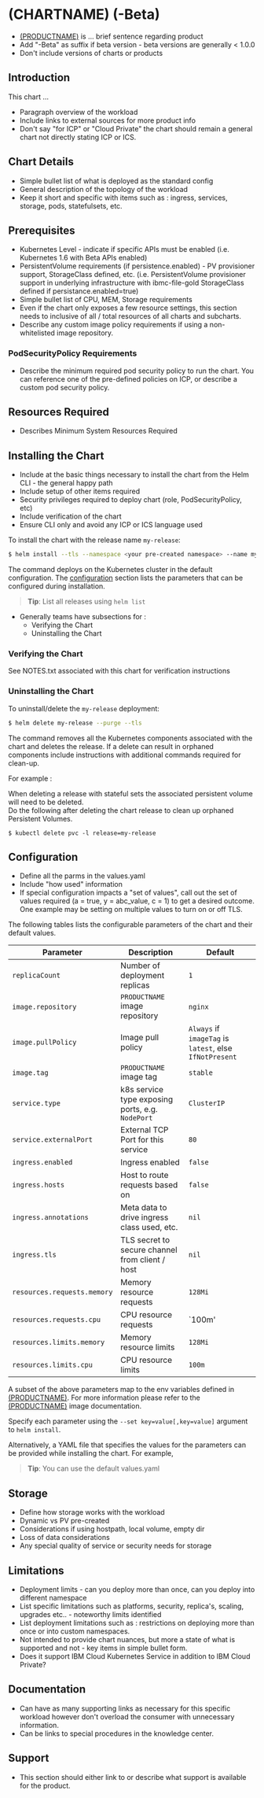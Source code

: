 # (CHARTNAME) (-Beta)
* [(PRODUCTNAME)](https://<PRODUCTURL>) is ... brief sentence regarding product
* Add "-Beta" as suffix if beta version - beta versions are generally < 1.0.0
* Don't include versions of charts or products

## Introduction
This chart ...
* Paragraph overview of the workload
* Include links to external sources for more product info
* Don't say "for ICP" or "Cloud Private" the chart should remain a general chart not directly stating ICP or ICS. 

## Chart Details
* Simple bullet list of what is deployed as the standard config
* General description of the topology of the workload 
* Keep it short and specific with items such as : ingress, services, storage, pods, statefulsets, etc. 

## Prerequisites
* Kubernetes Level - indicate if specific APIs must be enabled (i.e. Kubernetes 1.6 with Beta APIs enabled)
* PersistentVolume requirements (if persistence.enabled) - PV provisioner support, StorageClass defined, etc. (i.e. PersistentVolume provisioner support in underlying infrastructure with ibmc-file-gold StorageClass defined if persistance.enabled=true)
* Simple bullet list of CPU, MEM, Storage requirements
* Even if the chart only exposes a few resource settings, this section needs to inclusive of all / total resources of all charts and subcharts.
* Describe any custom image policy requirements if using a non-whitelisted image repository.
### PodSecurityPolicy Requirements
* Describe the minimum required pod security policy to run the chart.  You can reference one of the pre-defined policies on ICP, or describe a custom pod security policy.

## Resources Required
* Describes Minimum System Resources Required

## Installing the Chart
* Include at the basic things necessary to install the chart from the Helm CLI - the general happy path
* Include setup of other items required
* Security privileges required to deploy chart (role, PodSecurityPolicy, etc)
* Include verification of the chart 
* Ensure CLI only and avoid any ICP or ICS language used

To install the chart with the release name `my-release`:

```bash
$ helm install --tls --namespace <your pre-created namespace> --name my-release stable/<chartname>
```

The command deploys <Chart name> on the Kubernetes cluster in the default configuration. The [configuration](#configuration) section lists the parameters that can be configured during installation.


> **Tip**: List all releases using `helm list`

* Generally teams have subsections for : 
   * Verifying the Chart
   * Uninstalling the Chart

### Verifying the Chart
See NOTES.txt associated with this chart for verification instructions

### Uninstalling the Chart

To uninstall/delete the `my-release` deployment:

```bash
$ helm delete my-release --purge --tls
```

The command removes all the Kubernetes components associated with the chart and deletes the release.  If a delete can result in orphaned components include instructions with additional commands required for clean-up.  

For example :

When deleting a release with stateful sets the associated persistent volume will need to be deleted.  
Do the following after deleting the chart release to clean up orphaned Persistent Volumes.

```console
$ kubectl delete pvc -l release=my-release
```

## Configuration
* Define all the parms in the values.yaml 
* Include "how used" information
* If special configuration impacts a "set of values", call out the set of values required (a = true, y = abc_value, c = 1) to get a desired outcome. One example may be setting on multiple values to turn on or off TLS. 

The following tables lists the configurable parameters of the <CHARTNAME> chart and their default values.

| Parameter                  | Description                                     | Default                                                    |
| -----------------------    | ---------------------------------------------   | ---------------------------------------------------------- |
| `replicaCount`             | Number of deployment replicas                   | `1`                                                        |
| `image.repository`         | `PRODUCTNAME` image repository                  | `nginx`                                                    |
| `image.pullPolicy`         | Image pull policy                               | `Always` if `imageTag` is `latest`, else `IfNotPresent`    |
| `image.tag`                | `PRODUCTNAME` image tag                         | `stable`                                                   |
| `service.type`             | k8s service type exposing ports, e.g. `NodePort`| `ClusterIP`                                                |
| `service.externalPort`     | External TCP Port for this service              | `80`                                                       |
| `ingress.enabled`          | Ingress enabled                                 | `false`                                                    |
| `ingress.hosts`            | Host to route requests based on                 | `false`                                                    |
| `ingress.annotations`      | Meta data to drive ingress class used, etc.     | `nil`                                                      |
| `ingress.tls`              | TLS secret to secure channel from client / host | `nil`                                                      |
| `resources.requests.memory`| Memory resource requests                        | `128Mi`                                                    |
| `resources.requests.cpu`   | CPU resource requests                           | `100m'                                                     |
| `resources.limits.memory`  | Memory resource limits                          | `128Mi`                                                    |
| `resources.limits.cpu`     | CPU resource limits                             | `100m`                                                     |


A subset of the above parameters map to the env variables defined in [(PRODUCTNAME)](PRODUCTDOCKERURL). For more information please refer to the [(PRODUCTNAME)](PRODUCTDOCKERURL) image documentation.

Specify each parameter using the `--set key=value[,key=value]` argument to `helm install`.

Alternatively, a YAML file that specifies the values for the parameters can be provided while installing the chart. For example,

> **Tip**: You can use the default values.yaml

## Storage
* Define how storage works with the workload
* Dynamic vs PV pre-created
* Considerations if using hostpath, local volume, empty dir
* Loss of data considerations
* Any special quality of service or security needs for storage

## Limitations
* Deployment limits - can you deploy more than once, can you deploy into different namespace
* List specific limitations such as platforms, security, replica's, scaling, upgrades etc.. - noteworthy limits identified
* List deployment limitations such as : restrictions on deploying more than once or into custom namespaces. 
* Not intended to provide chart nuances, but more a state of what is supported and not - key items in simple bullet form.
* Does it support IBM Cloud Kubernetes Service in addition to IBM Cloud Private?

## Documentation
* Can have as many supporting links as necessary for this specific workload however don't overload the consumer with unnecessary information.
* Can be links to special procedures in the knowledge center.

## Support
* This section should either link to or describe what support is available for the product.  
